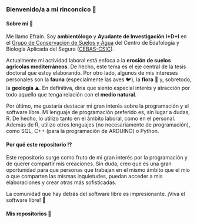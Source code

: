 ### Bienvenido/a a mi rinconcico 🍋

#### Sobre mi 🙆

Me llamo Efraín. Soy **ambientólogo** y **Ayudante de Investigación I+D+I** en el [Grupo de Conservación de Suelos y Agua](http://www.soilwaterconservation.es/) del Centro de Edafología y Biología Aplicada del Segura ([CEBAS-CSIC](http://www.cebas.csic.es/)).

Actualmente mi actividad laboral está enfoca a la **erosión de suelos agrícolas mediterráneos**. De hecho, este tema es el eje central de la tesis doctoral que estoy elaborando. Por otro lado, algunos de mis intereses personales son la **fauna** (especialmente las aves 🐦), la **flora** 🌳 y, sobretodo, la **geología** ⛰️. En definitiva, diría que siento especial interés y atracción por todo aquello que tenga relación con el **medio natural**.

Por último, me gustaría destacar mi gran interés sobre la programación y el software libre. Mi lenguaje de programación preferido es, sin lugar a dudas, R. De hecho, lo utilizo tanto en el ámbito laboral, como en el personal. Además de R, utilizo otros lenguajes (no necesariamente de programación), como SQL, C++ (para la programación de ARDUINO) o Python.

#### Por qué este repositorio ⁉️

Este repositorio surge como fruto de mi gran interés por la programación y de querer compartir mis creaciones. Sin duda, creo que es una gran oportunidad para que personas que trabajan en el mismo ámbito que el mío o que comparten las mismas inquietudes, puedan acceder a mis elaboraciones y crear otras más sofisticadas.

La comunidad que hay detrás del software libre es impresionante. ¡Viva el software libre! 🥳

#### Mis repositorios 👀
